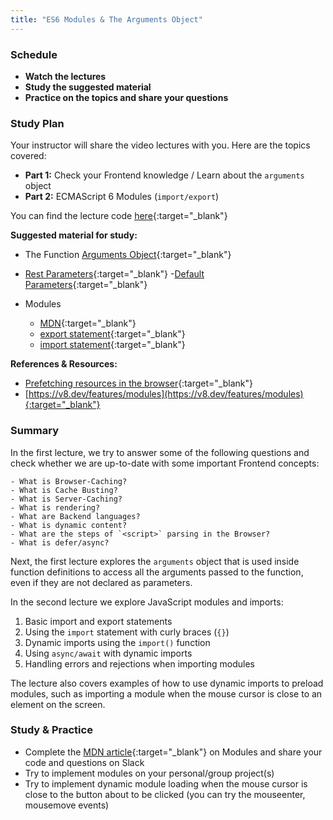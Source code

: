 ```yaml
---
title: "ES6 Modules & The Arguments Object"
---
```


### Schedule

  - **Watch the lectures**
  - **Study the suggested material**
  - **Practice on the topics and share your questions**

### Study Plan

  Your instructor will share the video lectures with you. Here are the topics covered:

  - **Part 1:** Check your Frontend knowledge / Learn about the `arguments` object
  - **Part 2:** ECMAScript 6 Modules (`import/export`)

  You can find the lecture code [here](https://github.com/in-tech-gration/WDX-180/tree/main/curriculum/week15/assets/code){:target="_blank"}

  **Suggested material for study:**

  - The Function [Arguments Object](https://developer.mozilla.org/en-US/docs/Web/JavaScript/Reference/Functions/arguments){:target="_blank"}
  - [Rest Parameters](https://developer.mozilla.org/en-US/docs/Web/JavaScript/Reference/Functions/rest_parameters){:target="_blank"}
  -[Default Parameters](https://developer.mozilla.org/en-US/docs/Web/JavaScript/Reference/Functions/Default_parameters){:target="_blank"}

  - Modules  
    - [MDN](https://developer.mozilla.org/en-US/docs/Web/JavaScript/Guide/Modules){:target="_blank"}  
    - [export statement](https://developer.mozilla.org/en-US/docs/Web/JavaScript/Reference/Statements/export){:target="_blank"}  
    - [import statement](https://developer.mozilla.org/en-US/docs/Web/JavaScript/Reference/Statements/import){:target="_blank"}  
  
  **References & Resources:**

  - [Prefetching resources in the browser](https://www.30secondsofcode.org/html/s/prefetching-resources/){:target="_blank"}  
  - [https://v8.dev/features/modules](https://v8.dev/features/modules){:target="_blank"}

### Summary

  In the first lecture, we try to answer some of the following questions and check whether we are up-to-date with some important Frontend concepts:

    - What is Browser-Caching?
    - What is Cache Busting?  
    - What is Server-Caching?
    - What is rendering?
    - What are Backend languages?
    - What is dynamic content?
    - What are the steps of `<script>` parsing in the Browser?
    - What is defer/async?

  Next, the first lecture explores the `arguments` object that is used inside function definitions to access all the arguments passed to the function, even if they are not declared as parameters.

  In the second lecture we explore JavaScript modules and imports:

  1. Basic import and export statements
  2. Using the `import` statement with curly braces (`{}`)
  3. Dynamic imports using the `import()` function
  4. Using `async/await` with dynamic imports
  5. Handling errors and rejections when importing modules

  The lecture also covers examples of how to use dynamic imports to preload modules, such as importing a module when the mouse cursor is close 
  to an element on the screen.

### Study & Practice

  - Complete the [MDN article](https://developer.mozilla.org/en-US/docs/Web/JavaScript/Guide/Modules){:target="_blank"} on Modules and share your code and questions on Slack  
  - Try to implement modules on your personal/group project(s)  
  - Try to implement dynamic module loading when the mouse cursor is close to the button about to be clicked (you can try the mouseenter, mousemove events)
